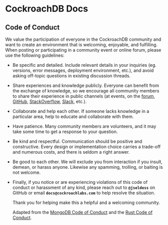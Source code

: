 # CockroachDB Docs

## Code of Conduct 

We value the participation of everyone in the CockroachDB community and want to create an environment that is welcoming, enjoyable, and fulfilling. 
When posting or participating in a community event or online forum, please use the following guidelines:

- Be specific and detailed. Include relevant details in your inquiries (eg. versions, error messages, deployment environment, etc.), and 
  avoid asking off-topic questions in existing discussion threads.
- Share experiences and knowledge publicly. Everyone can benefit from the exchange of knowledge, so we encourage all community members to 
  share their experience in public channels (at events, on the [forum](https://forum.cockroachlabs.com/), [GitHub](https://github.com/cockroachdb), [StackOverflow](https://stackoverflow.com/search?q=cockroachdb), [Slack](https://cockroa.ch/slack), etc.).
- Collaborate and help each other. If someone lacks knowledge in a particular area, help to educate and collaborate with them.
- Have patience. Many community members are volunteers, and it may take some time to get a response to your question.
- Be kind and respectful. Communication should be positive and constructive. Every design or implementation choice carries a trade-off and numerous costs, and there is seldom a right answer.
- Be good to each other. We will exclude you from interaction if you insult, demean, or harass anyone. 
  Likewise any spamming, trolling, or baiting is not welcome.
- Finally, if you notice or are experiencing violations of this code of conduct or harassment of any kind, please reach out to **`@jseldess`** on GitHub or email  **`docs@cockroachlabs.com`** to help resolve the situation. 
    
  Thank you for helping make this a helpful and a welcoming community.
    
  Adapted from the [MongoDB Code of Conduct](https://www.mongodb.com/community-code-of-conduct) and the [Rust Code of Conduct](https://www.rust-lang.org/policies/code-of-conduct).
